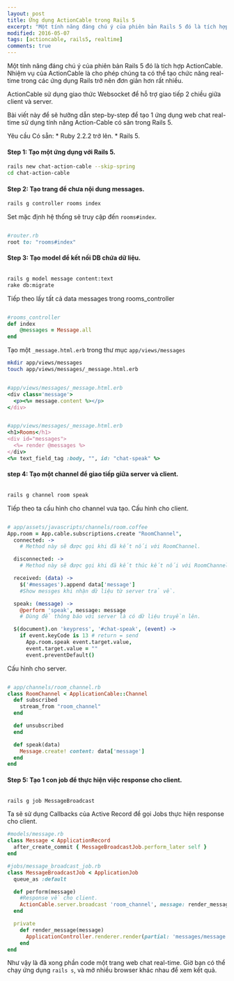 ```yaml
---
layout: post
title: Ứng dụng ActionCable trong Rails 5
excerpt: "Một tính năng đáng chú ý của phiên bản Rails 5 đó là tích hợp ActionCable. Nhiệm vụ của ActionCable là cho phép chúng ta có thể tạo chức năng real-time trong các ứng dụng Rails trở nên đơn giản hơn rất nhiều."
modified: 2016-05-07
tags: [actioncable, rails5, realtime]
comments: true
---
```


Một tính năng đáng chú ý của phiên bản Rails 5 đó là tích hợp ActionCable. Nhiệm vụ của ActionCable là cho phép chúng ta có thể tạo chức năng real-time trong các ứng dụng Rails trở nên đơn giản hơn rất nhiều.

ActionCable sử dụng giao thức Websocket để hỗ trợ giao tiếp 2 chiều giữa client và server.

Bài viết này để sẽ hưỡng dẫn step-by-step để tạo 1 ứng dụng web chat real-time sử dụng tính năng Action-Cable có săn trong Rails 5.

Yêu cầu Có sẵn:
    * Ruby 2.2.2 trở lên.
    * Rails 5.

#### Step 1: Tạo một ứng dụng với Rails 5.

```sh
rails new chat-action-cable --skip-spring
cd chat-action-cable
```

#### Step 2: Tạo trang để chưa nội dung messages.

```sh
rails g controller rooms index
```

Set mặc định hệ thống sẽ truy cập đến `rooms#index`.

```ruby

#router.rb
root to: "rooms#index"
```

#### Step 3: Tạo model để kết nối DB chứa dữ liệu.

```sh

rails g model message content:text
rake db:migrate
```

Tiếp theo lấy tất cả data messages trong rooms_controller

```ruby 

#rooms_controller
def index
    @messages = Message.all
end
```

Tạo một `_message.html.erb` trong thư mục `app/views/messages`

```sh
mkdir app/views/messages
touch app/views/messages/_message.html.erb
```


```ruby

#app/views/messages/_message.html.erb
<div class='message'>
  <p><%= message.content %></p>
</div>
```


```ruby

#app/views/messages/_message.html.erb
<h1>Rooms</h1>
<div id="messages">
  <%= render @messages %>
</div>
<%= text_field_tag :body, "", id: "chat-speak" %>

```

#### step 4: Tạo một channel để giao tiếp giữa server và client.

```sh

rails g channel room speak
```

Tiếp theo ta cấu hình cho channel vưa tạo.
Cấu hình cho client.

```coffee

# app/assets/javascripts/channels/room.coffee
App.room = App.cable.subscriptions.create "RoomChannel",
  connected: ->
    # Method này sẽ được gọi khi đã kết nối với RoomChannel.

  disconnected: ->
    # Method này sẽ được gọi khi đã kết thúc kết nối với RoomChannel.

  received: (data) ->
    $('#messages').append data['message']
    #Show messges khi nhận dữ liệu từ server trả về.

  speak: (message) ->
    @perform 'speak', message: message
    # Dùng để thông báo với server là có dữ liệu truyền lên.

  $(document).on 'keypress', '#chat-speak', (event) ->
    if event.keyCode is 13 # return = send
      App.room.speak event.target.value, 
      event.target.value = ""
      event.preventDefault()

```


Cấu hình cho server.
```ruby

# app/channels/room_channel.rb
class RoomChannel < ApplicationCable::Channel
  def subscribed
    stream_from "room_channel"
  end

  def unsubscribed
  end

  def speak(data)
    Message.create! content: data['message']
  end
end
```

#### Step 5: Tạo 1 con job để thực hiện việc response cho client.

``` sh

rails g job MessageBroadcast
```

Ta sẽ sử dụng Callbacks của Active Record để gọi Jobs thực hiện response cho client.
```ruby
#models/message.rb
class Message < ApplicationRecord
  after_create_commit { MessageBroadcastJob.perform_later self }
end
```


```ruby
#jobs/message_broadcast_job.rb
class MessageBroadcastJob < ApplicationJob
  queue_as :default

  def perform(message)
    #Response về cho client.
    ActionCable.server.broadcast 'room_channel', message: render_message(message)
  end

  private
    def render_message(message)
      ApplicationController.renderer.render(partial: 'messages/message', locals: { message: message })
    end
end
```

Như vậy là đã xong phần code một trang web chat real-time. Giờ bạn có thể chạy ứng dụng `rails s`, và mở nhiều browser khác nhau để xem kết quả.



























